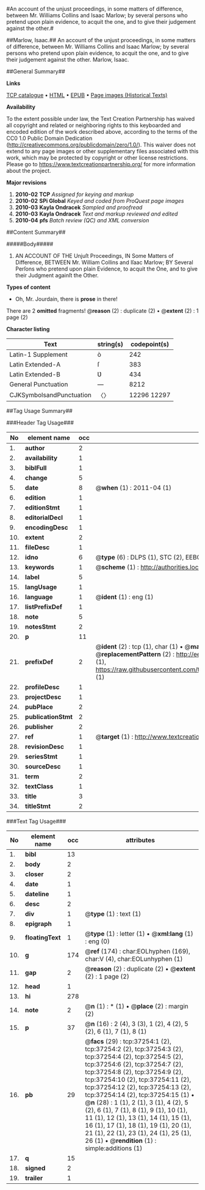 #An account of the unjust proceedings, in some matters of difference, between Mr. Williams Collins and Isaac Marlow; by several persons who pretend upon plain evidence, to acquit the one, and to give their judgement against the other.#

##Marlow, Isaac.##
An account of the unjust proceedings, in some matters of difference, between Mr. Williams Collins and Isaac Marlow; by several persons who pretend upon plain evidence, to acquit the one, and to give their judgement against the other.
Marlow, Isaac.

##General Summary##

**Links**

[TCP catalogue](http://www.ota.ox.ac.uk/tcp/)  • 
[HTML](http://tei.it.ox.ac.uk/tcp/Texts-HTML/free/A51/A51993.html)  • 
[EPUB](http://tei.it.ox.ac.uk/tcp/Texts-EPUB/free/A51/A51993.epub) • 
[Page images (Historical Texts)](https://historicaltexts.jisc.ac.uk/eebo-99832780e)

**Availability**

To the extent possible under law, the Text Creation Partnership has waived all copyright and related or neighboring rights to this keyboarded and encoded edition of the work described above, according to the terms of the CC0 1.0 Public Domain Dedication (http://creativecommons.org/publicdomain/zero/1.0/). This waiver does not extend to any page images or other supplementary files associated with this work, which may be protected by copyright or other license restrictions. Please go to https://www.textcreationpartnership.org/ for more information about the project.

**Major revisions**

1. __2010-02__ __TCP__ *Assigned for keying and markup*
1. __2010-02__ __SPi Global__ *Keyed and coded from ProQuest page images*
1. __2010-03__ __Kayla Ondracek__ *Sampled and proofread*
1. __2010-03__ __Kayla Ondracek__ *Text and markup reviewed and edited*
1. __2010-04__ __pfs__ *Batch review (QC) and XML conversion*

##Content Summary##

#####Body#####

1. AN ACCOUNT OF THE Unjuſt Proceedings, IN Some Matters of Difference, BETWEEN Mr. William Collins and Iſaac Marlow; BY Several Perſons who pretend upon plain Evidence, to acquit the One, and to give their Judgment againſt the Other.

**Types of content**

  * Oh, Mr. Jourdain, there is **prose** in there!

There are 2 **omitted** fragments! 
 @__reason__ (2) : duplicate (2)  •  @__extent__ (2) : 1 page (2)

**Character listing**


|Text|string(s)|codepoint(s)|
|---|---|---|
|Latin-1 Supplement|ò|242|
|Latin Extended-A|ſ|383|
|Latin Extended-B|Ʋ|434|
|General Punctuation|—|8212|
|CJKSymbolsandPunctuation|〈〉|12296 12297|

##Tag Usage Summary##

###Header Tag Usage###

|No|element name|occ|attributes|
|---|---|---|---|
|1.|__author__|2||
|2.|__availability__|1||
|3.|__biblFull__|1||
|4.|__change__|5||
|5.|__date__|8| @__when__ (1) : 2011-04 (1)|
|6.|__edition__|1||
|7.|__editionStmt__|1||
|8.|__editorialDecl__|1||
|9.|__encodingDesc__|1||
|10.|__extent__|2||
|11.|__fileDesc__|1||
|12.|__idno__|6| @__type__ (6) : DLPS (1), STC (2), EEBO-CITATION (1), PROQUEST (1), VID (1)|
|13.|__keywords__|1| @__scheme__ (1) : http://authorities.loc.gov/ (1)|
|14.|__label__|5||
|15.|__langUsage__|1||
|16.|__language__|1| @__ident__ (1) : eng (1)|
|17.|__listPrefixDef__|1||
|18.|__note__|5||
|19.|__notesStmt__|2||
|20.|__p__|11||
|21.|__prefixDef__|2| @__ident__ (2) : tcp (1), char (1)  •  @__matchPattern__ (2) : ([0-9\-]+):([0-9IVX]+) (1), (.+) (1)  •  @__replacementPattern__ (2) : http://eebo.chadwyck.com/downloadtiff?vid=$1&page=$2 (1), https://raw.githubusercontent.com/textcreationpartnership/Texts/master/tcpchars.xml#$1 (1)|
|22.|__profileDesc__|1||
|23.|__projectDesc__|1||
|24.|__pubPlace__|2||
|25.|__publicationStmt__|2||
|26.|__publisher__|2||
|27.|__ref__|1| @__target__ (1) : http://www.textcreationpartnership.org/docs/. (1)|
|28.|__revisionDesc__|1||
|29.|__seriesStmt__|1||
|30.|__sourceDesc__|1||
|31.|__term__|2||
|32.|__textClass__|1||
|33.|__title__|3||
|34.|__titleStmt__|2||


###Text Tag Usage###

|No|element name|occ|attributes|
|---|---|---|---|
|1.|__bibl__|13||
|2.|__body__|2||
|3.|__closer__|2||
|4.|__date__|1||
|5.|__dateline__|1||
|6.|__desc__|2||
|7.|__div__|1| @__type__ (1) : text (1)|
|8.|__epigraph__|1||
|9.|__floatingText__|1| @__type__ (1) : letter (1)  •  @__xml:lang__ (1) : eng (0)|
|10.|__g__|174| @__ref__ (174) : char:EOLhyphen (169), char:V (4), char:EOLunhyphen (1)|
|11.|__gap__|2| @__reason__ (2) : duplicate (2)  •  @__extent__ (2) : 1 page (2)|
|12.|__head__|1||
|13.|__hi__|278||
|14.|__note__|2| @__n__ (1) : * (1)  •  @__place__ (2) : margin (2)|
|15.|__p__|37| @__n__ (16) : 2 (4), 3 (3), 1 (2), 4 (2), 5 (2), 6 (1), 7 (1), 8 (1)|
|16.|__pb__|29| @__facs__ (29) : tcp:37254:1 (2), tcp:37254:2 (2), tcp:37254:3 (2), tcp:37254:4 (2), tcp:37254:5 (2), tcp:37254:6 (2), tcp:37254:7 (2), tcp:37254:8 (2), tcp:37254:9 (2), tcp:37254:10 (2), tcp:37254:11 (2), tcp:37254:12 (2), tcp:37254:13 (2), tcp:37254:14 (2), tcp:37254:15 (1)  •  @__n__ (28) : 1 (1), 2 (1), 3 (1), 4 (2), 5 (2), 6 (1), 7 (1), 8 (1), 9 (1), 10 (1), 11 (1), 12 (1), 13 (1), 14 (1), 15 (1), 16 (1), 17 (1), 18 (1), 19 (1), 20 (1), 21 (1), 22 (1), 23 (1), 24 (1), 25 (1), 26 (1)  •  @__rendition__ (1) : simple:additions (1)|
|17.|__q__|15||
|18.|__signed__|2||
|19.|__trailer__|1||
